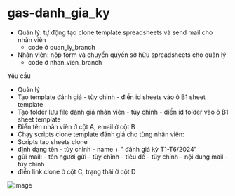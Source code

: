 # gas-danh_gia_ky
- Quản lý: tự động tạo clone template spreadsheets và send mail cho nhân viên
  - code ở quan_ly_branch
- Nhân viên: nộp form và chuyển quyền sở hữu spreadsheets cho quản lý
  - code ở nhan_vien_branch
    
Yêu cầu
- Quản lý
 - Tạo template đánh giá - tùy chỉnh - điền id sheets vào ô B1 sheet template
 - Tạo folder lưu file đánh giá nhân viên - tùy chỉnh - điền id folder vào ô B1 sheet template
 - Điền tên nhân viên ở cột A, email ở cột B
 - Chạy scripts clone template đánh giá cho từng nhân viên:
  - Scripts tạo sheets clone
   - định dạng tên - tùy chỉnh - name + " đánh giá kỳ T1-T6/2024"
   - gửi mail:
    - tên người gửi - tùy chỉnh
    - tiêu đề - tùy chỉnh 
    - nội dung mail  - tùy chỉnh 
   - điền link clone ở cột C, trạng thái ở cột D
     
![image](https://github.com/nguyenmanhcuong1291/gas-danh_gia_ky/assets/165188955/7a17f0a5-cb40-47db-bc38-efe52d7de334)

